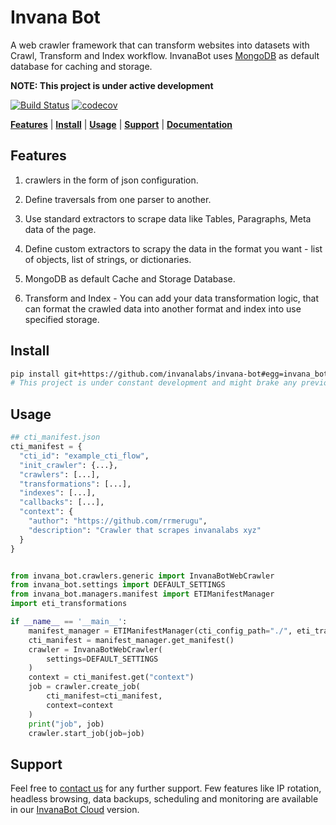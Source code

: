 # Invana Bot

A web crawler framework that can transform websites into datasets with Crawl, 
Transform and Index workflow. InvanaBot uses [MongoDB](https://www.mongodb.com/)
 as default database for caching and storage.


**NOTE: This project is under active development**

[![Build Status](https://travis-ci.org/invanalabs/invana-bot.svg?branch=master)](https://travis-ci.org/invanalabs/invana-bot) 
[![codecov](https://codecov.io/gh/invanalabs/invana-bot/branch/master/graph/badge.svg)](https://codecov.io/gh/invanalabs/invana-bot) 


[**Features**](#features) | [**Install**](#install) | [**Usage**](#usage) | [**Support**](#support) | [**Documentation**](/docs/index.md)


## Features

1. crawlers in the form of json configuration.

2. Define traversals from one parser to another.

3. Use standard extractors to scrape data like Tables, Paragraphs, Meta data of the page.

4. Define custom extractors to scrapy the data in the format you want -
 list of objects, list of strings, or dictionaries.

5. MongoDB as default Cache and Storage Database.

7. Transform and Index - You can add your data transformation logic, that can format 
the crawled data into another format and index into use specified storage. 



## Install

```bash
pip install git+https://github.com/invanalabs/invana-bot#egg=invana_bot
# This project is under constant development and might brake any previous implementation.
```



## Usage

```python
## cti_manifest.json
cti_manifest = {
  "cti_id": "example_cti_flow",
  "init_crawler": {...},
  "crawlers": [...],
  "transformations": [...],
  "indexes": [...],
  "callbacks": [...],
  "context": {
    "author": "https://github.com/rrmerugu",
    "description": "Crawler that scrapes invanalabs xyz"
  }
}
```

```python

from invana_bot.crawlers.generic import InvanaBotWebCrawler
from invana_bot.settings import DEFAULT_SETTINGS
from invana_bot.managers.manifest import ETIManifestManager
import eti_transformations

if __name__ == '__main__':
    manifest_manager = ETIManifestManager(cti_config_path="./", eti_transformations_module=eti_transformations)
    cti_manifest = manifest_manager.get_manifest()
    crawler = InvanaBotWebCrawler(
        settings=DEFAULT_SETTINGS
    )
    context = cti_manifest.get("context")
    job = crawler.create_job(
        cti_manifest=cti_manifest,
        context=context
    )
    print("job", job)
    crawler.start_job(job=job)


```


## Support

Feel free to [contact us](http://invanalabs.ai/contact-us/) for any further support. Few features like 
IP rotation, headless browsing, data backups, scheduling and monitoring are 
available in our [InvanaBot Cloud](http://invanalabs.ai/product/invana-bot) version.